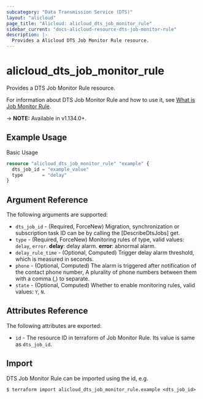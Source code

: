 ```yaml
---
subcategory: "Data Transmission Service (DTS)"
layout: "alicloud"
page_title: "Alicloud: alicloud_dts_job_monitor_rule"
sidebar_current: "docs-alicloud-resource-dts-job-monitor-rule"
description: |-
  Provides a Alicloud DTS Job Monitor Rule resource.
---
```


# alicloud\_dts\_job\_monitor\_rule

Provides a DTS Job Monitor Rule resource.

For information about DTS Job Monitor Rule and how to use it, see [What is Job Monitor Rule](https://www.aliyun.com/product/dts).

-> **NOTE:** Available in v1.134.0+.

## Example Usage

Basic Usage

```terraform
resource "alicloud_dts_job_monitor_rule" "example" {
  dts_job_id = "example_value"
  type       = "delay"
}
```

## Argument Reference

The following arguments are supported:

* `dts_job_id` - (Required, ForceNew) Migration, synchronization or subscription task ID can be by calling the [DescribeDtsJobs] get.
* `type` - (Required, ForceNew)  Monitoring rules of type, valid values: `delay`, `error`. **delay**: delay alarm. **error**: abnormal alarm.
* `delay_rule_time` - (Optional, Computed) Trigger delay alarm threshold, which is measured in seconds.
* `phone` - (Optional, Computed) The alarm is triggered after notification of the contact phone number, A plurality of phone numbers between them with a comma (,) to separate.
* `state` - (Optional, Computed) Whether to enable monitoring rules, valid values: `Y`, `N`.

## Attributes Reference

The following attributes are exported:

* `id` - The resource ID in terraform of Job Monitor Rule. Its value is same as `dts_job_id`.

## Import

DTS Job Monitor Rule can be imported using the id, e.g.

```
$ terraform import alicloud_dts_job_monitor_rule.example <dts_job_id>
```